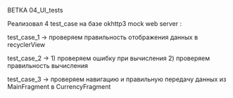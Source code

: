 ВЕТКА 04_UI_tests

Реализовал 4 test_case на базе okhttp3 mock web server :

test_case_1 -> проверяем правильность отображения данных в recyclerView

test_case_2 -> 1) проверяем ошибку при вычисления
	       2) проверяем правильность вычисления

test_case_3 -> проверяем навигацию и правильную передачу данных из MainFragment в CurrencyFragment

